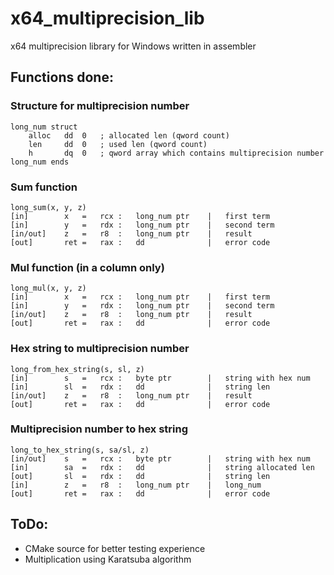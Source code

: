 # x64_multiprecision_lib
x64 multiprecision library for Windows written in assembler

## Functions done:

### Structure for multiprecision number
    long_num struct
        alloc	dd	0	; allocated len (qword count)
        len		dd	0	; used len (qword count)
        h		dq	0   ; qword array which contains multiprecision number
    long_num ends

### Sum function
    long_sum(x, y, z)
    [in]		x	=	rcx	:	long_num ptr	|	first term
    [in]		y	=	rdx	:	long_num ptr	|	second term
    [in/out]	z	=	r8	:	long_num ptr	|	result
    [out]		ret	=	rax	:	dd				|	error code

### Mul function (in a column only)
    long_mul(x, y, z)
    [in]		x	=	rcx	:	long_num ptr	|	first term
    [in]		y	=	rdx	:	long_num ptr	|	second term
    [in/out]	z	=	r8	:	long_num ptr	|	result
    [out]		ret	=	rax	:	dd				|	error code

### Hex string to multiprecision number
    long_from_hex_string(s, sl, z)
    [in]		s	=	rcx	:	byte ptr		|	string with hex num
    [in]		sl	=	rdx	:	dd				|	string len
    [in/out]	z	=	r8	:	long_num ptr	|	result
    [out]		ret	=	rax	:	dd				|	error code

### Multiprecision number to hex string
    long_to_hex_string(s, sa/sl, z)
    [in/out]	s	=	rcx	:	byte ptr		|	string with hex num
    [in]		sa	=	rdx	:	dd				|	string allocated len
    [out]		sl	=	rdx	:	dd				|	string len
    [in]		z	=	r8	:	long_num ptr	|	long_num
    [out]		ret	=	rax	:	dd				|	error code

## ToDo:

- CMake source for better testing experience
- Multiplication using Karatsuba algorithm